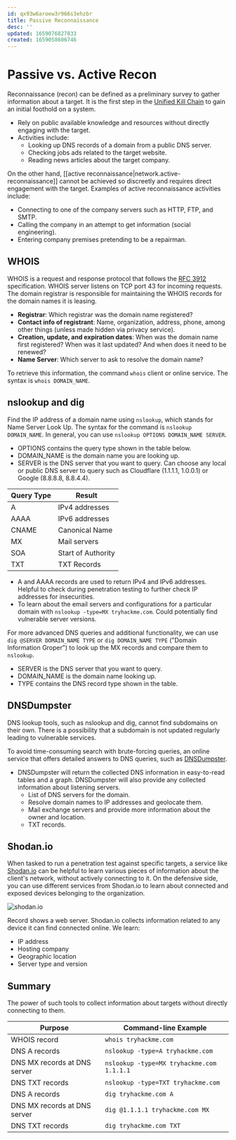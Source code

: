 ```yaml
---
id: qx93w6aroew3r966s3ehzbr
title: Passive Reconnaissance
desc: ''
updated: 1659076827833
created: 1659058606746
---
```


# Passive vs. Active Recon

Reconnaissance (recon) can be defined as a preliminary survey to gather information about a target. It is the first step in the [Unified Kill Chain](https://www.unifiedkillchain.com/) to gain an initial foothold on a system.

- Rely on public available knowledge and resources without directly engaging with the target.
- Activities include:
  - Looking up DNS records of a domain from a public DNS server.
  - Checking jobs ads related to the target website.
  - Reading news articles about the target company.

On the other hand, [[active reconnaissance|network.active-reconnaissance]] cannot be achieved so discreetly and requires direct engagement with the target. Examples of active reconnaissance activities include:

- Connecting to one of the company servers such as HTTP, FTP, and SMTP.
- Calling the company in an attempt to get information (social engineering).
- Entering company premises pretending to be a repairman.

## WHOIS

WHOIS is a request and response protocol that follows the [RFC 3912](https://www.ietf.org/rfc/rfc3912.txt) specification. WHOIS server listens on TCP port 43 for incoming requests. The domain registrar is responsible for maintaining the WHOIS records for the domain names it is leasing.

- **Registrar**: Which registrar was the domain name registered?
- **Contact info of registrant**: Name, organization, address, phone, among other things (unless made hidden via privacy service).
- **Creation, update, and expiration dates**: When was the domain name first registered? When was it last updated? And when does it need to be renewed?
- **Name Server**: Which server to ask to resolve the domain name?

To retrieve this information, the command `whois` client or online service. The syntax is `whois DOMAIN_NAME`.

## nslookup and dig

Find the IP address of a domain name using `nslookup`, which stands for Name Server Look Up. The syntax for the command is `nslookup DOMAIN_NAME`. In general, you can use `nslookup OPTIONS DOMAIN_NAME SERVER`.

- OPTIONS contains the query type shown in the table below.
- DOMAIN_NAME is the domain name you are looking up.
- SERVER is the DNS server that you want to query. Can choose any local or public DNS server to query such as Cloudflare (1.1.1.1, 1.0.0.1) or Google (8.8.8.8, 8.8.4.4).

| Query Type | Result             |
| ---------- | ------------------ |
| A          | IPv4 addresses     |
| AAAA       | IPv6 addresses     |
| CNAME      | Canonical Name     |
| MX         | Mail servers       |
| SOA        | Start of Authority |
| TXT        | TXT Records        |

- A and AAAA records are used to return IPv4 and IPv6 addresses. Helpful to check during penetration testing to further check IP addresses for insecurities.
- To learn about the email servers and configurations for a particular domain with `nslookup -type=MX tryhackme.com`. Could potentially find vulnerable server versions.

For more advanced DNS queries and additional functionality, we can use `dig @SERVER DOMAIN_NAME TYPE` or `dig DOMAIN_NAME TYPE` ("Domain Information Groper") to look up the MX records and compare them to `nslookup`.

- SERVER is the DNS server that you want to query.
- DOMAIN_NAME is the domain name looking up.
- TYPE contains the DNS record type shown in the table.

## DNSDumpster

DNS lookup tools, such as nslookup and dig, cannot find subdomains on their own. There is a possibility that a subdomain is not updated regularly leading to vulnerable services.

To avoid time-consuming search with brute-forcing queries, an online service that offers detailed answers to DNS queries, such as [DNSDumpster](https://dnsdumpster.com/).

- DNSDumpster will return the collected DNS information in easy-to-read tables and a graph. DNSDumpster will also provide any collected information about listening servers.
  - List of DNS servers for the domain.
  - Resolve domain names to IP addresses and geolocate them.
  - Mail exchange servers and provide more information about the owner and location.
  - TXT records.

## Shodan.io

When tasked to run a penetration test against specific targets, a service like [Shodan.io](https://www.shodan.io/) can be helpful to learn various pieces of information about the client's network, without actively connecting to it. On the defensive side, you can use different services from Shodan.io to learn about connected and exposed devices belonging to the organization.

![shodan.io](https://tryhackme-images.s3.amazonaws.com/user-uploads/5f04259cf9bf5b57aed2c476/room-content/a8ac6c22a64b8413ee8d02c2224eddac.png)

Record shows a web server. Shodan.io collects information related to any device it can find connected online. We learn:

- IP address
- Hosting company
- Geographic location
- Server type and version

## Summary

The power of such tools to collect information about targets without directly connecting to them.

| Purpose                      | Command-line Example                      |
| ---------------------------- | ----------------------------------------- |
| WHOIS record                 | `whois tryhackme.com`                     |
| DNS A records                | `nslookup -type=A tryhackme.com`          |
| DNS MX records at DNS server | `nslookup -type=MX tryhackme.com 1.1.1.1` |
| DNS TXT records              | `nslookup -type=TXT tryhackme.com`        |
| DNS A records                | `dig tryhackme.com A`                     |
| DNS MX records at DNS server | `dig @1.1.1.1 tryhackme.com MX`           |
| DNS TXT records              | `dig tryhackme.com TXT`                   |
